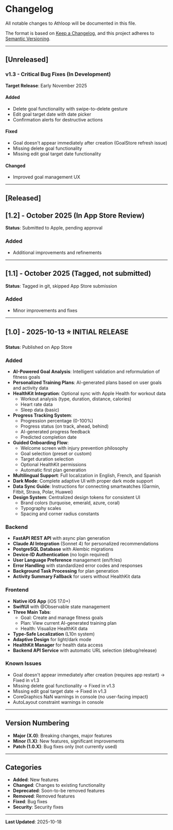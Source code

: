 # Changelog

All notable changes to Athloop will be documented in this file.

The format is based on [Keep a Changelog](https://keepachangelog.com/en/1.0.0/),
and this project adheres to [Semantic Versioning](https://semver.org/spec/v2.0.0.html).

---

## [Unreleased]

### v1.3 - Critical Bug Fixes (In Development)
**Target Release**: Early November 2025

#### Added
- Delete goal functionality with swipe-to-delete gesture
- Edit goal target date with date picker
- Confirmation alerts for destructive actions

#### Fixed
- Goal doesn't appear immediately after creation (GoalStore refresh issue)
- Missing delete goal functionality
- Missing edit goal target date functionality

#### Changed
- Improved goal management UX

---

## [Released]

## [1.2] - October 2025 (In App Store Review)
**Status**: Submitted to Apple, pending approval

### Added
- Additional improvements and refinements

---

## [1.1] - October 2025 (Tagged, not submitted)
**Status**: Tagged in git, skipped App Store submission

### Added
- Minor improvements and fixes

---

## [1.0] - 2025-10-13 ⭐ INITIAL RELEASE
**Status**: Published on App Store

### Added
- **AI-Powered Goal Analysis**: Intelligent validation and reformulation of fitness goals
- **Personalized Training Plans**: AI-generated plans based on user goals and activity data
- **HealthKit Integration**: Optional sync with Apple Health for workout data
  - Workout analysis (type, duration, distance, calories)
  - Heart rate data
  - Sleep data (basic)
- **Progress Tracking System**:
  - Progression percentage (0-100%)
  - Progress status (on track, ahead, behind)
  - AI-generated progress feedback
  - Predicted completion date
- **Guided Onboarding Flow**:
  - Welcome screen with injury prevention philosophy
  - Goal selection (preset or custom)
  - Target duration selection
  - Optional HealthKit permissions
  - Automatic first plan generation
- **Multilingual Support**: Full localization in English, French, and Spanish
- **Dark Mode**: Complete adaptive UI with proper dark mode support
- **Data Sync Guide**: Instructions for connecting smartwatches (Garmin, Fitbit, Strava, Polar, Huawei)
- **Design System**: Centralized design tokens for consistent UI
  - Brand colors (turquoise, emerald, azure, coral)
  - Typography scales
  - Spacing and corner radius constants

### Backend
- **FastAPI REST API** with async plan generation
- **Claude AI Integration** (Sonnet 4) for personalized recommendations
- **PostgreSQL Database** with Alembic migrations
- **Device-ID Authentication** (no login required)
- **User Language Preference** management (en/fr/es)
- **Error Handling** with standardized error codes and responses
- **Background Task Processing** for plan generation
- **Activity Summary Fallback** for users without HealthKit data

### Frontend
- **Native iOS App** (iOS 17.0+)
- **SwiftUI** with @Observable state management
- **Three Main Tabs**:
  - Goal: Create and manage fitness goals
  - Plan: View current AI-generated training plan
  - Health: Visualize HealthKit data
- **Type-Safe Localization** (L10n system)
- **Adaptive Design** for light/dark mode
- **HealthKit Manager** for health data access
- **Backend API Service** with automatic URL selection (debug/release)

### Known Issues
- Goal doesn't appear immediately after creation (requires app restart) → Fixed in v1.3
- Missing delete goal functionality → Fixed in v1.3
- Missing edit goal target date → Fixed in v1.3
- CoreGraphics NaN warnings in console (no user-facing impact)
- AutoLayout constraint warnings in console

---

## Version Numbering

- **Major (X.0)**: Breaking changes, major features
- **Minor (1.X)**: New features, significant improvements
- **Patch (1.0.X)**: Bug fixes only (not currently used)

---

## Categories

- **Added**: New features
- **Changed**: Changes to existing functionality
- **Deprecated**: Soon-to-be removed features
- **Removed**: Removed features
- **Fixed**: Bug fixes
- **Security**: Security fixes

---

**Last Updated**: 2025-10-18
